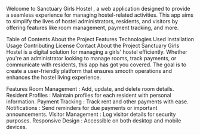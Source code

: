Welcome to Sanctuary Girls Hostel , a web application designed to provide a seamless experience for managing hostel-related activities. This app aims to simplify the lives of hostel administrators, residents, and visitors by offering features like room management, payment tracking, and more.

Table of Contents
About the Project
Features
Technologies Used
Installation
Usage
Contributing
License
Contact
About the Project
Sanctuary Girls Hostel is a digital solution for managing a girls' hostel efficiently. Whether you're an administrator looking to manage rooms, track payments, or communicate with residents, this app has got you covered. The goal is to create a user-friendly platform that ensures smooth operations and enhances the hostel living experience.

Features
Room Management : Add, update, and delete room details.
Resident Profiles : Maintain profiles for each resident with personal information.
Payment Tracking : Track rent and other payments with ease.
Notifications : Send reminders for due payments or important announcements.
Visitor Management : Log visitor details for security purposes.
Responsive Design : Accessible on both desktop and mobile devices.
